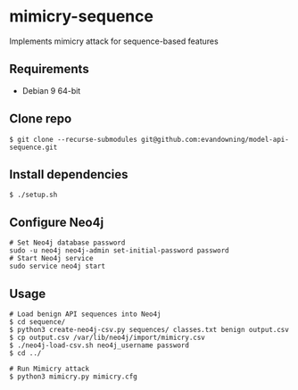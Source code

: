 # mimicry-sequence
Implements mimicry attack for sequence-based features

## Requirements
  * Debian 9 64-bit

## Clone repo
```
$ git clone --recurse-submodules git@github.com:evandowning/model-api-sequence.git
```

## Install dependencies
```
$ ./setup.sh
```

## Configure Neo4j
```
# Set Neo4j database password
sudo -u neo4j neo4j-admin set-initial-password password
# Start Neo4j service
sudo service neo4j start
```

## Usage
```
# Load benign API sequences into Neo4j
$ cd sequence/
$ python3 create-neo4j-csv.py sequences/ classes.txt benign output.csv
$ cp output.csv /var/lib/neo4j/import/mimicry.csv
$ ./neo4j-load-csv.sh neo4j_username password
$ cd ../

# Run Mimicry attack
$ python3 mimicry.py mimicry.cfg
```
